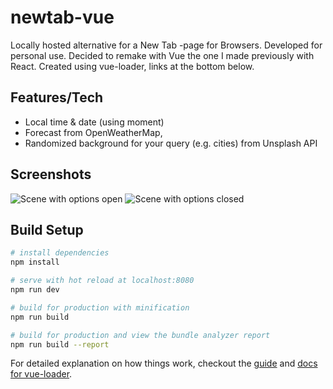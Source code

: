 # newtab-vue

Locally hosted alternative for a New Tab -page for Browsers. Developed for personal use. Decided to remake with Vue the one I made previously with React. Created using vue-loader, links at the bottom below.

## Features/Tech 
- Local time & date (using moment)
- Forecast from OpenWeatherMap,
- Randomized background for your query (e.g. cities) from Unsplash API

## Screenshots

![Scene with options open](http://i.imgur.com/zgie8bP.jpg)
![Scene with options closed](http://i.imgur.com/S5ArSCI.jpg)

## Build Setup

``` bash
# install dependencies
npm install

# serve with hot reload at localhost:8080
npm run dev

# build for production with minification
npm run build

# build for production and view the bundle analyzer report
npm run build --report
```

For detailed explanation on how things work, checkout the [guide](http://vuejs-templates.github.io/webpack/) and [docs for vue-loader](http://vuejs.github.io/vue-loader).
